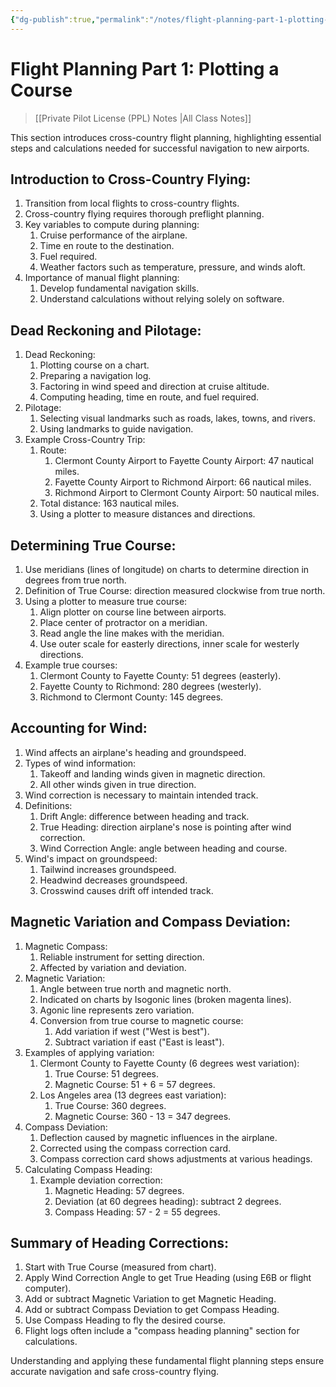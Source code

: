 ```yaml
---
{"dg-publish":true,"permalink":"/notes/flight-planning-part-1-plotting-a-course/","title":"Flight Planning Part 1: Plotting a Course","tags":["aviation","classnotes"]}
---
```



# Flight Planning Part 1: Plotting a Course
> [[Private Pilot License (PPL) Notes \|All Class Notes]]

This section introduces cross-country flight planning, highlighting essential steps and calculations needed for successful navigation to new airports.

## Introduction to Cross-Country Flying:

1. Transition from local flights to cross-country flights.
2. Cross-country flying requires thorough preflight planning.
3. Key variables to compute during planning:
    1. Cruise performance of the airplane.
    2. Time en route to the destination.
    3. Fuel required.
    4. Weather factors such as temperature, pressure, and winds aloft.
4. Importance of manual flight planning:
    1. Develop fundamental navigation skills.
    2. Understand calculations without relying solely on software.

## Dead Reckoning and Pilotage:

1. Dead Reckoning:
    1. Plotting course on a chart.
    2. Preparing a navigation log.
    3. Factoring in wind speed and direction at cruise altitude.
    4. Computing heading, time en route, and fuel required.
2. Pilotage:
    1. Selecting visual landmarks such as roads, lakes, towns, and rivers.
    2. Using landmarks to guide navigation.
3. Example Cross-Country Trip:
    1. Route:
        1. Clermont County Airport to Fayette County Airport: 47 nautical miles.
        2. Fayette County Airport to Richmond Airport: 66 nautical miles.
        3. Richmond Airport to Clermont County Airport: 50 nautical miles.
    2. Total distance: 163 nautical miles.
    3. Using a plotter to measure distances and directions.

## Determining True Course:

1. Use meridians (lines of longitude) on charts to determine direction in degrees from true north.
2. Definition of True Course: direction measured clockwise from true north.
3. Using a plotter to measure true course:
    1. Align plotter on course line between airports.
    2. Place center of protractor on a meridian.
    3. Read angle the line makes with the meridian.
    4. Use outer scale for easterly directions, inner scale for westerly directions.
4. Example true courses:
    1. Clermont County to Fayette County: 51 degrees (easterly).
    2. Fayette County to Richmond: 280 degrees (westerly).
    3. Richmond to Clermont County: 145 degrees.

## Accounting for Wind:

1. Wind affects an airplane's heading and groundspeed.
2. Types of wind information:
    1. Takeoff and landing winds given in magnetic direction.
    2. All other winds given in true direction.
3. Wind correction is necessary to maintain intended track.
4. Definitions:
    1. Drift Angle: difference between heading and track.
    2. True Heading: direction airplane's nose is pointing after wind correction.
    3. Wind Correction Angle: angle between heading and course.
5. Wind's impact on groundspeed:
    1. Tailwind increases groundspeed.
    2. Headwind decreases groundspeed.
    3. Crosswind causes drift off intended track.

## Magnetic Variation and Compass Deviation:

1. Magnetic Compass:
    1. Reliable instrument for setting direction.
    2. Affected by variation and deviation.
2. Magnetic Variation:
    1. Angle between true north and magnetic north.
    2. Indicated on charts by Isogonic lines (broken magenta lines).
    3. Agonic line represents zero variation.
    4. Conversion from true course to magnetic course:
        1. Add variation if west ("West is best").
        2. Subtract variation if east ("East is least").
3. Examples of applying variation:
    1. Clermont County to Fayette County (6 degrees west variation):
        1. True Course: 51 degrees.
        2. Magnetic Course: 51 + 6 = 57 degrees.
    2. Los Angeles area (13 degrees east variation):
        1. True Course: 360 degrees.
        2. Magnetic Course: 360 - 13 = 347 degrees.
4. Compass Deviation:
    1. Deflection caused by magnetic influences in the airplane.
    2. Corrected using the compass correction card.
    3. Compass correction card shows adjustments at various headings.
5. Calculating Compass Heading:
    1. Example deviation correction:
        1. Magnetic Heading: 57 degrees.
        2. Deviation (at 60 degrees heading): subtract 2 degrees.
        3. Compass Heading: 57 - 2 = 55 degrees.

## Summary of Heading Corrections:

1. Start with True Course (measured from chart).
2. Apply Wind Correction Angle to get True Heading (using E6B or flight computer).
3. Add or subtract Magnetic Variation to get Magnetic Heading.
4. Add or subtract Compass Deviation to get Compass Heading.
5. Use Compass Heading to fly the desired course.
6. Flight logs often include a "compass heading planning" section for calculations.

Understanding and applying these fundamental flight planning steps ensure accurate navigation and safe cross-country flying.